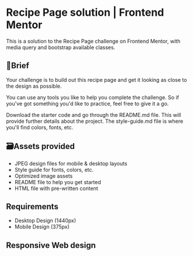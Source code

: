 # Recipe Page solution | Frontend Mentor
This is a solution to the Recipe Page challenge on Frontend Mentor, with media query and bootstrap available classes.

## 📝Brief
Your challenge is to build out this recipe page and get it looking as close to the design as possible.

You can use any tools you like to help you complete the challenge. So if you've got something you'd like to practice, feel free to give it a go.

Download the starter code and go through the README.md file. This will provide further details about the project. The style-guide.md file is where you'll find colors, fonts, etc.

## 🗃Assets provided
- JPEG design files for mobile & desktop layouts
- Style guide for fonts, colors, etc.
- Optimized image assets
- README file to help you get started
- HTML file with pre-written content


## Requirements
- Desktop Design (1440px)
- Mobile Design (375px)

## Responsive Web design
